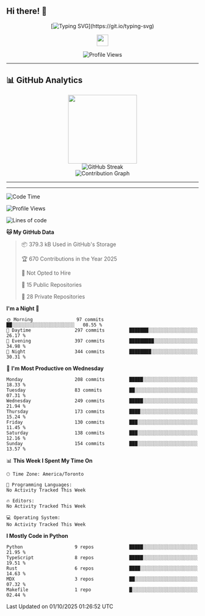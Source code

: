 ## Hi there! 👋

<div align="center">

<!-- Dynamic Typing Animation -->
[![Typing SVG](https://readme-typing-svg.herokuapp.com?font=Fira+Code&size=30&duration=3000&pause=1000&color=6366F1&center=true&vCenter=true&multiline=true&width=600&height=100&lines=Hello+%2C+I'm+Xindan+Zhang+%F0%9F%91%8B;)](https://git.io/typing-svg)

<!-- Animated Wave -->
<img src="https://raw.githubusercontent.com/MartinHeinz/MartinHeinz/master/wave.gif" width="30px" height="30px">

<!-- Profile Views Counter -->
![Profile Views](https://komarev.com/ghpvc/?username=XindanZhang&label=Profile%20views&color=6366f1&style=flat)

</div>

---


## 📊 GitHub Analytics

<div align="center">
  <img height="180em" src="https://github-readme-stats.vercel.app/api/top-langs/?username=XindanZhang&layout=compact&langs_count=8&theme=tokyonight&include_all_commits=true&count_private=true"/>
</div>

<div align="center">
  <img src="https://github-readme-streak-stats.herokuapp.com/?user=XindanZhang&theme=tokyonight" alt="GitHub Streak" />
</div>

<div align="center">
  <img src="https://github-readme-activity-graph.vercel.app/graph?username=XindanZhang&theme=tokyo-night&bg_color=1a1b27&color=70a5fd&line=70a5fd&point=c3e88d&area=true&hide_border=true" alt="Contribution Graph" />
</div>

---

---
<!--START_SECTION:waka-->
![Code Time](http://img.shields.io/badge/Code%20Time-27%20mins-blue)

![Profile Views](http://img.shields.io/badge/Profile%20Views-0-blue)

![Lines of code](https://img.shields.io/badge/From%20Hello%20World%20I%27ve%20Written-2.4%20million%20lines%20of%20code-blue)

**🐱 My GitHub Data** 

> 📦 379.3 kB Used in GitHub's Storage 
 > 
> 🏆 670 Contributions in the Year 2025
 > 
> 🚫 Not Opted to Hire
 > 
> 📜 15 Public Repositories 
 > 
> 🔑 28 Private Repositories 
 > 
**I'm a Night 🦉** 

```text
🌞 Morning                97 commits          ██░░░░░░░░░░░░░░░░░░░░░░░   08.55 % 
🌆 Daytime                297 commits         ███████░░░░░░░░░░░░░░░░░░   26.17 % 
🌃 Evening                397 commits         █████████░░░░░░░░░░░░░░░░   34.98 % 
🌙 Night                  344 commits         ████████░░░░░░░░░░░░░░░░░   30.31 % 
```
📅 **I'm Most Productive on Wednesday** 

```text
Monday                   208 commits         █████░░░░░░░░░░░░░░░░░░░░   18.33 % 
Tuesday                  83 commits          ██░░░░░░░░░░░░░░░░░░░░░░░   07.31 % 
Wednesday                249 commits         █████░░░░░░░░░░░░░░░░░░░░   21.94 % 
Thursday                 173 commits         ████░░░░░░░░░░░░░░░░░░░░░   15.24 % 
Friday                   130 commits         ███░░░░░░░░░░░░░░░░░░░░░░   11.45 % 
Saturday                 138 commits         ███░░░░░░░░░░░░░░░░░░░░░░   12.16 % 
Sunday                   154 commits         ███░░░░░░░░░░░░░░░░░░░░░░   13.57 % 
```


📊 **This Week I Spent My Time On** 

```text
🕑︎ Time Zone: America/Toronto

💬 Programming Languages: 
No Activity Tracked This Week

🔥 Editors: 
No Activity Tracked This Week

💻 Operating System: 
No Activity Tracked This Week
```

**I Mostly Code in Python** 

```text
Python                   9 repos             █████░░░░░░░░░░░░░░░░░░░░   21.95 % 
TypeScript               8 repos             █████░░░░░░░░░░░░░░░░░░░░   19.51 % 
Rust                     6 repos             ████░░░░░░░░░░░░░░░░░░░░░   14.63 % 
MDX                      3 repos             ██░░░░░░░░░░░░░░░░░░░░░░░   07.32 % 
Makefile                 1 repo              █░░░░░░░░░░░░░░░░░░░░░░░░   02.44 % 
```




 Last Updated on 01/10/2025 01:26:52 UTC
<!--END_SECTION:waka-->
